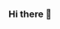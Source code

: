 ### Hi there 👋

<!--
**CaptainHPY/CaptainHPY** is a ✨ _special_ ✨ repository because its `README.md` (this file) appears on your GitHub profile.

# Hello, world! 👋🌍

My name is Peiyan He, and I'm a student in AI from Beijing University of Technology,China!

Here's a bit about me:

- 👩‍💻 I'm currently working on:A school-level scientific research program
- 🌱 I'm currently learning: C++,Python,Advanced Mathematics
- 💡 I'm interested in: Basketball,Magic Cube,Videogames
- 💬 Ask me about: 
- 📫 How to reach me: Phone Number:15810265197
                       E-mail:3438371073@qq.com
                       Wechat:hpy041026
## 👷 My GitHub account is:CaptainHPY

Thanks for stopping by, and feel free to reach out if you'd like to collaborate!
